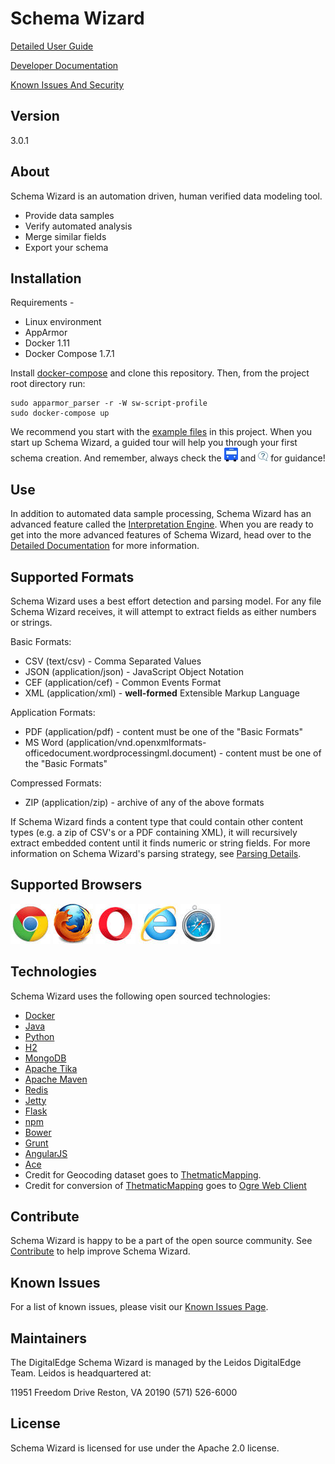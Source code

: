 # Schema Wizard

[Detailed User Guide](docs/readme-ext/detailed.md)

[Developer Documentation](docs/readme-ext/contribute.md)

[Known Issues And Security](docs/readme-ext/known-issues.md)
## Version

3.0.1

## About
Schema Wizard is an automation driven, human verified data modeling tool.
* Provide data samples
* Verify automated analysis
* Merge similar fields 
* Export your schema

## Installation

Requirements - 
* Linux environment
* AppArmor
* Docker 1.11
* Docker Compose 1.7.1

Install [docker-compose][docker-compose] and clone this repository.  Then, from the project root directory run:

    sudo apparmor_parser -r -W sw-script-profile
    sudo docker-compose up

We recommend you start with the [example files](docs/example-data) in this project.  When you start up Schema Wizard, a guided tour will help you through your first schema creation.  And remember, always check the ![Bus](/docs/readme-ext/blue-tour-bus.jpg "Tour Bus") and ![Help](/docs/readme-ext/blueQuestionMark_whiteCalloutBg.jpg "Help Button") for guidance!
    
## Use

In addition to automated data sample processing, Schema Wizard has an advanced feature called the [Interpretation Engine](docs/readme-ext/detailed.md#interpretation-engine).  When you are ready to get into the more advanced features of Schema Wizard, head over to the [Detailed Documentation](docs/readme-ext/detailed.md) for more information. 

## Supported Formats
Schema Wizard uses a best effort detection and parsing model.  For any file Schema Wizard receives, it will attempt to extract fields as either numbers or strings.

Basic Formats:
* CSV (text/csv) - Comma Separated Values
* JSON (application/json) - JavaScript Object Notation
* CEF (application/cef) - Common Events Format
* XML (application/xml) - **well-formed** Extensible Markup Language
 
Application Formats:
* PDF (application/pdf) - content must be one of the "Basic Formats"
* MS Word (application/vnd.openxmlformats-officedocument.wordprocessingml.document) - content must be one of the "Basic Formats" 

Compressed Formats:
* ZIP (application/zip) - archive of any of the above formats

If Schema Wizard finds a content type that could contain other content types (e.g. a zip of CSV's or a PDF containing XML), it will recursively extract embedded content until it finds numeric or string fields.  For more information on Schema Wizard's parsing strategy, see [Parsing Details](docs/readme-ext/detailed.md#data-samples).

## Supported Browsers
![Chrome](/docs/readme-ext/chrome-icon.jpg "Chrome 51") ![Firefox](/docs/readme-ext/firefox-icon.jpg "Firefox 47") ![Opera](/docs/readme-ext/opera-icon.jpg "Opera 38") ![Internet Explorer](/docs/readme-ext/ie-icon.jpg "IE 11+") ![Safari](/docs/readme-ext/safari-icon.jpg "Safari 9.1")

## Technologies
Schema Wizard uses the following open sourced technologies:
* [Docker][docker]
* [Java][java]
* [Python][python]
* [H2][h2]
* [MongoDB][mongo]
* [Apache Tika][tika]
* [Apache Maven][maven]
* [Redis][redis]
* [Jetty][jetty]
* [Flask][flask]
* [npm][npm]
* [Bower][bower]
* [Grunt][grunt]
* [AngularJS][angular]
* [Ace][ace]
* Credit for Geocoding dataset goes to [ThetmaticMapping][geodata].
* Credit for conversion of [ThetmaticMapping][geodata] goes to [Ogre Web Client][ogre]

## Contribute

Schema Wizard is happy to be a part of the open source community.  See [Contribute](docs/readme-ext/contribute.md) to help improve Schema Wizard.

## Known Issues

For a list of known issues, please visit our [Known Issues Page](docs/readme-ext/known-issues.md).

## Maintainers
The DigitalEdge Schema Wizard is managed by the Leidos DigitalEdge Team. Leidos is headquartered at:

11951 Freedom Drive
Reston, VA 20190
(571) 526-6000

## License
Schema Wizard is licensed for use under the Apache 2.0 license.

[//]: # (Links)

   [java]: <https://www.java.com/>
   [python]: <https://www.python.org/>
   [docker]: <https://www.docker.com/>
   [h2]: <http://www.h2database.com/>
   [mongo]: <https://www.mongodb.com/>
   [jetty]: <http://www.eclipse.org/jetty/>
   [redis]: <http://redis.io/>
   [tika]: <https://tika.apache.org/>
   [angular]: <https://angularjs.org/>
   [flask]: <http://flask.pocoo.org/>
   [maven]: <https://maven.apache.org/>
   [npm]: <https://www.npmjs.com/>
   [bower]: <https://bower.io/>
   [grunt]: <http://gruntjs.com/>
   [ace]: <https://ace.c9.io/>
   [docker-compose]: <https://docs.docker.com/compose/>
   
   [geodata]: <http://thematicmapping.org>
   [ogre]: <http://ogre.adc4gis.com/>
   

